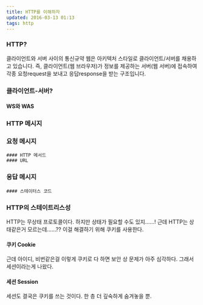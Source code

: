 ```yaml
---
title: HTTP를 이해하자 
updated: 2016-03-13 01:13
tags: http  
---
```


### HTTP?
클라이언트와 서버 사이의 통신규약 
웹은 아키텍처 스타일로 클라이언트/서버를 채용하고 있습니다. 즉, 클라이언트(웹 브라우저)가 정보를 제공하는 서버(웹 서버)에 접속하여 각종 요청request을 보내고 응답response을 받는 구조입니다. 

### 클라이언트-서버?
  #### WS와 WAS

### HTTP 메시지
  ### 요청 메시지
    #### HTTP 메서드
    #### URL

  ### 응답 메시지
    #### 스테이터스 코드

### HTTP의 스테이트리스성
HTTP는 무상태 프로토콜이다. 하지만 상태가 필요할 수도 있지……! 근데 HTTP는 상태같은거 모르는데……?? 이걸 해결하기 위해 쿠키를 사용한다.

  #### 쿠키 Cookie
  근데 아이디, 비번같은걸 이렇게 쿠키로 다 하면 보안 상 문제가 아주 심각하다. 그래서 세션이라는게 나왔다.

  #### 세션 Session
  세션도 결국은 쿠키를 쓰는 것이다. 한 층 더 깊숙하게 숨겨놓을 뿐. 
